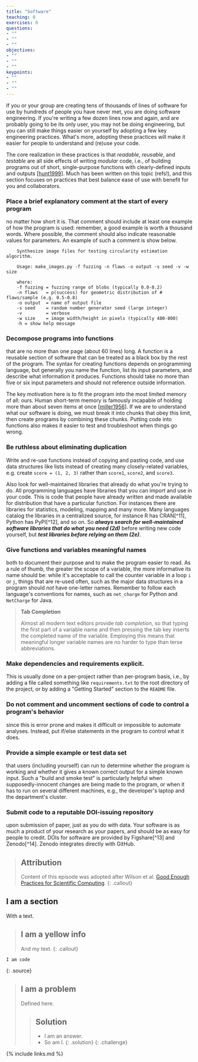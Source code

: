 ```yaml
---
title: "Software"
teaching: 0
exercises: 0
questions:
- ""
- ""
- ""
objectives:
- ""
- ""
- ""
keypoints:
- ""
- ""
- ""
---
```


If you or your group are creating tens of thousands of lines of software
for use by hundreds of people you have never met, you are doing software
engineering. If you're writing a few dozen lines now and again, and are
probably going to be its only user, you may not be doing engineering,
but you can still make things easier on yourself by adopting a few key
engineering practices. What's more, adopting these practices will make
it easier for people to understand and (re)use your code.

The core realization in these practices is that *readable*, *reusable*,
and *testable* are all side effects of writing *modular* code, i.e., of
building programs out of short, single-purpose functions with
clearly-defined inputs and outputs [[hunt1999](#hunt1999)]. Much has been written on
this topic (refs!), and this section focuses on practices that best
balance ease of use with benefit for you and collaborators.

### Place a brief explanatory comment at the start of every program

no matter how
short it is. That comment should include at least one example of how
the program is used: remember, a good example is worth a thousand
words. Where possible, the comment should also indicate reasonable
values for parameters. An example of such a comment is show below.

        Synthesize image files for testing circularity estimation algorithm.

        Usage: make_images.py -f fuzzing -n flaws -o output -s seed -v -w size

        where:
        -f fuzzing = fuzzing range of blobs (typically 0.0-0.2)
        -n flaws   = p(success) for geometric distribution of # flaws/sample (e.g. 0.5-0.8)
        -o output  = name of output file
        -s seed    = random number generator seed (large integer)
        -v         = verbose
        -w size    = image width/height in pixels (typically 480-800)
        -h = show help message


### Decompose programs into functions

that are no more than
one page (about 60 lines) long. A function is a reusable section of
software that can be treated as a black box by the rest of the
program. The syntax for creating functions depends on programming
language, but generally you name the function, list its input
parameters, and describe what information it produces. Functions
should take no more than five or six input parameters and should not
reference outside information.

The key motivation here is to fit the program into the most limited
memory of all: ours. Human short-term memory is famously incapable
of holding more than about seven items at once [[miller1956](#miller1956)]. If we
are to understand what our software is doing, we must break it into
chunks that obey this limit, then create programs by combining these
chunks. Putting code into functions also makes it easier to test and
troubleshoot when things go wrong.

### Be ruthless about eliminating duplication

Write and re-use
functions instead of copying and pasting code, and use data
structures like lists instead of creating many closely-related
variables, e.g. create `score = (1, 2, 3)` rather than `score1`,
`score2`, and `score3`.

Also look for well-maintained libraries that already do what you're
trying to do. All programming languages have libraries that you can
import and use in your code. This is code that people have already
written and made available for distribution that have a particular
function. For instances there are libraries for statistics,
modeling, mapping and many more. Many languages catalog the
libraries in a centralized source, for instance R has
CRAN[^11], Python has
PyPI[^12], and so on. So
***always search for well-maintained software libraries
that do what you need (2d)*** before
writing new code yourself, but ***test libraries before
relying on them (2e)***.

### Give functions and variables meaningful names

both to document their
purpose and to make the program easier to read. As a rule of thumb,
the greater the scope of a variable, the more informative its name
should be: while it's acceptable to call the counter variable in a
loop `i` or `j`, things that are re-used often, such as the major
data structures in a program should *not* have one-letter names.
Remember to follow each language's conventions for names, such as
`net_charge` for Python and `NetCharge` for Java.

> **Tab Completion**
>
> Almost all modern text editors provide *tab completion*, so that
> typing the first part of a variable name and then pressing the tab
> key inserts the completed name of the variable. Employing this
> means that meaningful longer variable names are no harder to type
> than terse abbreviations.

### Make dependencies and requirements explicit.

This is usually done on
a per-project rather than per-program basis, i.e., by adding a file
called something like `requirements.txt` to the root directory of
the project, or by adding a "Getting Started" section to the
`README` file.

### Do not comment and uncomment sections of code to control a program's behavior

since this is error prone and makes it difficult or impossible to
automate analyses. Instead, put if/else statements in the program to
control what it does.

### Provide a simple example or test data set

that users (including
yourself) can run to determine whether the program is working and
whether it gives a known correct output for a simple known input.
Such a "build and smoke test" is particularly helpful when
supposedly-innocent changes are being made to the program, or when
it has to run on several different machines, e.g., the developer's
laptop and the department's cluster.

### Submit code to a reputable DOI-issuing repository

upon submission of
paper, just as you do with data. Your software is as much a product
of your research as your papers, and should be as easy for people to
credit. DOIs for software are provided by
Figshare[^13] and
Zenodo[^14]. Zenodo integrates directly
with GitHub.

> ## Attribution
> Content of this episode was adopted after Wilson et al.
> [Good Enough Practices for Scientific Computing](https://github.com/swcarpentry/good-enough-practices-in-scientific-computing).
{: .callout}



## I am a section

With a text.

> ## I am a yellow info
>
> And my text.
{: .callout}


~~~
I am code
~~~
{: .source}


> ## I am a problem
>
> Defined here.
>
>> ## Solution
>>
>> *   I am an answer.
>> *   So am I.
> {: .solution}
{: .challenge}



{% include links.md %}


